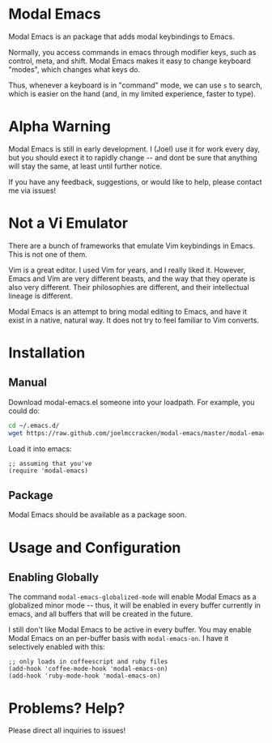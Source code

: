
# Modal Emacs #

Modal Emacs is an package that adds modal keybindings to Emacs. 

Normally, you access commands in emacs through modifier keys, such as
control, meta, and shift. Modal Emacs makes it easy to change keyboard
"modes", which changes what keys do.

Thus, whenever a keyboard is in "command" mode, we can use `s` to
search, which is easier on the hand (and, in my limited experience, 
faster to type).


# Alpha Warning #

Modal Emacs is still in early development. I (Joel) use it for work
every day, but you should exect it to rapidly change -- and dont be
sure that anything will stay the same, at least until further notice.

If you have any feedback, suggestions, or would like to help, please
contact me via issues!

# Not a Vi Emulator #

There are a bunch of frameworks that emulate Vim keybindings in
Emacs. This is not one of them.

Vim is a great editor. I used Vim for years, and I really liked it. 
However, Emacs and Vim are very different
beasts, and the way that they operate is also very different. Their
philosophies are different, and their intellectual lineage is
different.

Modal Emacs is an attempt to bring modal editing to Emacs, and have it
exist in a native, natural way. It does not try to feel familiar to
Vim converts.

# Installation #

## Manual ##

Download modal-emacs.el someone into your loadpath. For example, you could do: 

```sh
cd ~/.emacs.d/
wget https://raw.github.com/joelmccracken/modal-emacs/master/modal-emacs.el
```

Load it into emacs: 

```emacs-lisp
;; assuming that you've 
(require 'modal-emacs)
```

## Package ##

Modal Emacs should be available as a package soon.

# Usage and Configuration # 

## Enabling Globally ##

The command `modal-emacs-globalized-mode` will enable Modal Emacs as
a globalized minor mode -- thus, it will be enabled in every buffer
currently in emacs, and all buffers that will be created in the
future.

I still don't like Modal Emacs to be active in every buffer.
You may enable Modal Emacs on an per-buffer basis with
`modal-emacs-on`.  I have it selectively enabled with this: 

```emacs-lisp
;; only loads in coffeescript and ruby files
(add-hook 'coffee-mode-hook 'modal-emacs-on)
(add-hook 'ruby-mode-hook 'modal-emacs-on)
```

# Problems? Help? #

Please direct all inquiries to issues!
